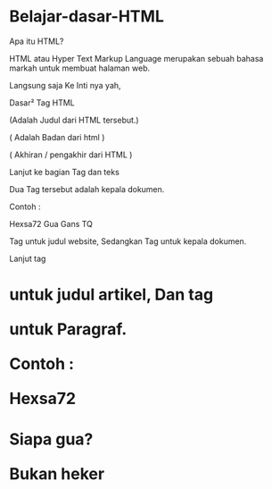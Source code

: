 # Belajar-dasar-HTML


Apa itu HTML?

HTML atau Hyper Text Markup Language merupakan sebuah bahasa markah untuk membuat halaman web.

Langsung saja Ke Inti nya yah, 

Dasar² Tag HTML
 
<!DOCTYPEhtml>
<html>
<body> 

</body>
</html>

<!DOCTYPEhtml> 
(Adalah Judul dari HTML tersebut.)

<body>
</body>

( Adalah Badan dari html )

</body>
</html>
( Akhiran / pengakhir dari HTML )

Lanjut ke bagian Tag <head> dan teks <tittle>

Dua Tag tersebut adalah kepala dokumen.

Contoh :

<!DOCTYPEhtml>
<html>
<head>
     <tittle>Hexsa72<tittle>
</head> 

<body>
Gua Gans TQ 
</body>
</html> 

Tag <tittle> untuk judul website, Sedangkan Tag <head> untuk kepala dokumen.

Lanjut tag <h1> untuk judul artikel, Dan tag <p> untuk Paragraf.

Contoh :

<!DOCTYPEhtml>
<html>
<head>
   <tittle>Hexsa72</tittle>

</head>
<body>
   <h1>Siapa gua?</p>
  
   <p>Bukan heker</p>

</body>
</html>
